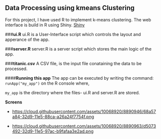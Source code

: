 ## Data Processing using kmeans Clustering

For this project, I have used R to implement k-means clustering. The web interface is build in R using Shiny. [Shiny](http://shiny.rstudio.com/tutorial/lesson1/)

###**ui.R**
ui.R is a User-Interface script which controls the layout and apperance of the app. 

###**server.R**
server.R is a server script which stores the main logic of the app. 

###**titanic.csv**
A CSV file, is the input file conataining the data to be processed.

####**Running this app**
The app can be executed by writing the command: `runApp("my_app")` on the R console where,

`my_app` is the directory where the files- ui.R and server.R are stored.

**Screens**


* https://cloud.githubusercontent.com/assets/10068920/8890946/68a57a84-32d9-11e5-88ca-a26a24f7754f.png


* https://cloud.githubusercontent.com/assets/10068920/8890963/d5073492-32d9-11e5-97ac-b9fafaa3e2ad.png



